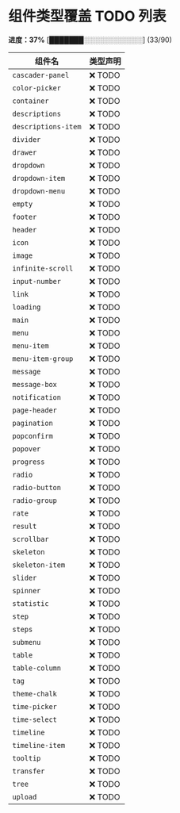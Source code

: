 # 组件类型覆盖 TODO 列表

**进度：37%**  [███████░░░░░░░░░░░░] (33/90)

| 组件名 | 类型声明 |
| ------ | -------- |
| `cascader-panel` | ❌ TODO |
| `color-picker` | ❌ TODO |
| `container` | ❌ TODO |
| `descriptions` | ❌ TODO |
| `descriptions-item` | ❌ TODO |
| `divider` | ❌ TODO |
| `drawer` | ❌ TODO |
| `dropdown` | ❌ TODO |
| `dropdown-item` | ❌ TODO |
| `dropdown-menu` | ❌ TODO |
| `empty` | ❌ TODO |
| `footer` | ❌ TODO |
| `header` | ❌ TODO |
| `icon` | ❌ TODO |
| `image` | ❌ TODO |
| `infinite-scroll` | ❌ TODO |
| `input-number` | ❌ TODO |
| `link` | ❌ TODO |
| `loading` | ❌ TODO |
| `main` | ❌ TODO |
| `menu` | ❌ TODO |
| `menu-item` | ❌ TODO |
| `menu-item-group` | ❌ TODO |
| `message` | ❌ TODO |
| `message-box` | ❌ TODO |
| `notification` | ❌ TODO |
| `page-header` | ❌ TODO |
| `pagination` | ❌ TODO |
| `popconfirm` | ❌ TODO |
| `popover` | ❌ TODO |
| `progress` | ❌ TODO |
| `radio` | ❌ TODO |
| `radio-button` | ❌ TODO |
| `radio-group` | ❌ TODO |
| `rate` | ❌ TODO |
| `result` | ❌ TODO |
| `scrollbar` | ❌ TODO |
| `skeleton` | ❌ TODO |
| `skeleton-item` | ❌ TODO |
| `slider` | ❌ TODO |
| `spinner` | ❌ TODO |
| `statistic` | ❌ TODO |
| `step` | ❌ TODO |
| `steps` | ❌ TODO |
| `submenu` | ❌ TODO |
| `table` | ❌ TODO |
| `table-column` | ❌ TODO |
| `tag` | ❌ TODO |
| `theme-chalk` | ❌ TODO |
| `time-picker` | ❌ TODO |
| `time-select` | ❌ TODO |
| `timeline` | ❌ TODO |
| `timeline-item` | ❌ TODO |
| `tooltip` | ❌ TODO |
| `transfer` | ❌ TODO |
| `tree` | ❌ TODO |
| `upload` | ❌ TODO |
